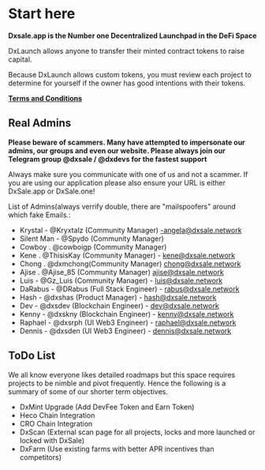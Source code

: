 # Start here

**Dxsale.app is the Number one Decentralized Launchpad in the DeFi Space**

DxLaunch allows anyone to transfer their minted contract tokens to raise capital.

Because DxLaunch allows custom tokens, you must review each project to determine for yourself if the owner has good intentions with their tokens.

[**Terms and Conditions**](https://dxsale.app/app/termsandconditions)

## **Real Admins**

**Please beware of scammers. Many have attempted to impersonate our admins, our groups and even our website. Please always join our Telegram group @dxsale / @dxdevs for the fastest support**

Always make sure you communicate with one of us and not a scammer. If you are using our application please also ensure your URL is either DxSale.app or DxSale.one!

List of Admins(always verrify double, there are "mailspoofers" around which fake Emails.:

* Krystal - @Kryxtalz (Community Manager) -angela@dxsale.network
* Silent Man - @Spydo (Community Manager)
* Cowboy . @cowboigp (Community Manager)
* Kene . @ThisisKay (Community Manager) - kene@dxsale.network
* Chong . @dxmchong(Community Manager) chong@dxsale.network
* Ajise . @Ajise\_85 (Community Manager) ajise@dxsale.network
* Luis - @Gz\_Luis (Community Manager) - luis@dxsale.network
* DaRabus - @DRabus (Full Stack Engineer) - rabus@dxsale.network
* Hash - @dxshas (Product Manager) - hash@dxsale.network
* Dev - @dxsdev (Blockchain Engineer) - dev@dxsale.network
* Kenny - @dxskny (Blockchain Engineer) - kenny@dxsale.network
* Raphael - @dxsrph (UI Web3 Engineer) - raphael@dxsale.network
* Dennis - @dxsden (UI Web3 Engineer) - dennis@dxsale.network

## **ToDo List**

We all know everyone likes detailed roadmaps but this space requires projects to be nimble and pivot frequently. Hence the following is a summary of some of our shorter term objectives.

* DxMint Upgrade (Add DevFee Token and Earn Token)
* Heco Chain Integration
* CRO Chain Integration
* DxScan (External scan page for all projects, locks and more launched or locked with DxSale)
* DxFarm (Use existing farms with better APR incentives than competitors)

